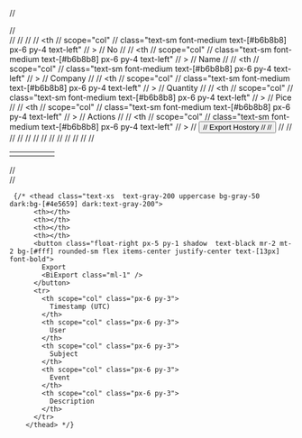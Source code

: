 // <div class="w-full h-[600px] ">
    //   <div class="py-5 inline-block min-w-[100%] min-h-[100%] h-auto sm:px-6">
    //     <table class="min-w-full ">
    //       <thead class="bg-[#3a3e41]">
    //         <tr>
    //           <th
    //             scope="col"
    //             class="text-sm font-medium text-[#b6b8b8] px-6 py-4 text-left"
    //           >
    //             No
    //           </th>
    //           <th
    //             scope="col"
    //             class="text-sm font-medium text-[#b6b8b8] px-6 py-4 text-left"
    //           >
    //             Name
    //           </th>
    //           <th
    //             scope="col"
    //             class="text-sm font-medium text-[#b6b8b8] px-6 py-4 text-left"
    //           >
    //             Company
    //           </th>
    //           <th
    //             scope="col"
    //             class="text-sm font-medium text-[#b6b8b8] px-6 py-4 text-left"
    //           >
    //             Quantity
    //           </th>
    //           <th
    //             scope="col"
    //             class="text-sm font-medium text-[#b6b8b8] px-6 py-4 text-left"
    //           >
    //             Pice
    //           </th>
    //           <th
    //             scope="col"
    //             class="text-sm font-medium text-[#b6b8b8] px-6 py-4 text-left"
    //           >
    //             Actions
    //           </th>
    //           <th
    //             scope="col"
    //             class="text-sm font-medium text-[#b6b8b8] px-6 py-4 text-left"
    //           >
    //             <button class="p-2 bg-[#536066] text-white rounded-sm flex items-center justify-center">
    //               Export Hostory
    //               <MdImportExport class="ml-2" />
    //             </button>
    //           </th>
    //         </tr>
    //       </thead>
    //       <tbody>
    //         <tr class="bg-[#3a3e41] transition duration-300 ease-in-out ">
    //           <td class="px-6 py-2 whitespace-nowrap text-sm font-medium text-gray-900"></td>
    //           <td class="text-sm text-gray-900 font-semibold px-6 py-2 whitespace-nowrap"></td>
    //           <td class="text-sm text-gray-900 font-semibold px-6 py-2 whitespace-nowrap"></td>
    //           <td class="text-sm text-gray-900 font-semibold px-6 py-2 whitespace-nowrap"></td>
    //           <td class="text-sm text-gray-900 font-semibold px-6 py-2 whitespace-nowrap"></td>
    //         </tr>
    //       </tbody>
    //     </table>
    //   </div>
    // </div>





<!-- table heading -->
    

     {/* <thead class="text-xs  text-gray-200 uppercase bg-gray-50 dark:bg-[#4e5659] dark:text-gray-200">
          <th></th>
          <th></th>
          <th></th>
          <th></th>
          <button class="float-right px-5 py-1 shadow  text-black mr-2 mt-2 bg-[#fff] rounded-sm flex items-center justify-center text-[13px] font-bold">
            Export
            <BiExport class="ml-1" />
          </button>
          <tr>
            <th scope="col" class="px-6 py-3">
              Timestamp (UTC)
            </th>
            <th scope="col" class="px-6 py-3">
              User
            </th>
            <th scope="col" class="px-6 py-3">
              Subject
            </th>
            <th scope="col" class="px-6 py-3">
              Event
            </th>
            <th scope="col" class="px-6 py-3">
              Description
            </th>
          </tr>
        </thead> */}